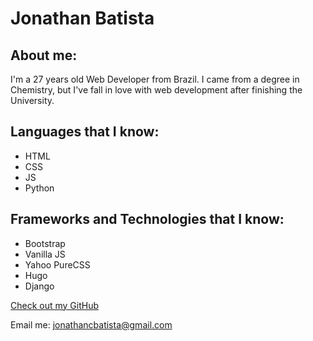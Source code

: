 # Jonathan Batista

## About me:

I'm a 27 years old Web Developer from Brazil. I came from a degree in Chemistry, but I've fall in love with web development after finishing the University.

## Languages that I know:

- HTML
- CSS
- JS
- Python


## Frameworks and Technologies that I know:

- Bootstrap
- Vanilla JS
- Yahoo PureCSS
- Hugo
- Django


[Check out my GitHub](https://github.com/jonathancbatista)

Email me: jonathancbatista@gmail.com
